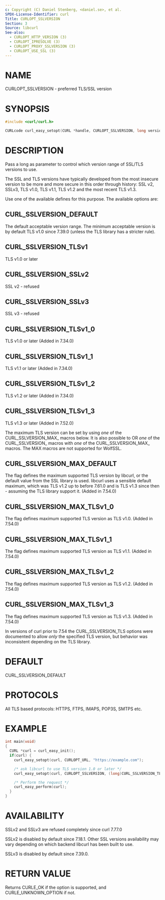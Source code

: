 ```yaml
---
c: Copyright (C) Daniel Stenberg, <daniel.se>, et al.
SPDX-License-Identifier: curl
Title: CURLOPT_SSLVERSION
Section: 3
Source: libcurl
See-also:
  - CURLOPT_HTTP_VERSION (3)
  - CURLOPT_IPRESOLVE (3)
  - CURLOPT_PROXY_SSLVERSION (3)
  - CURLOPT_USE_SSL (3)
---
```


# NAME

CURLOPT_SSLVERSION - preferred TLS/SSL version

# SYNOPSIS

~~~c
#include <curl/curl.h>

CURLcode curl_easy_setopt(CURL *handle, CURLOPT_SSLVERSION, long version);
~~~

# DESCRIPTION

Pass a long as parameter to control which version range of SSL/TLS versions to
use.

The SSL and TLS versions have typically developed from the most insecure
version to be more and more secure in this order through history: SSL v2,
SSLv3, TLS v1.0, TLS v1.1, TLS v1.2 and the most recent TLS v1.3.

Use one of the available defines for this purpose. The available options are:

## CURL_SSLVERSION_DEFAULT

The default acceptable version range. The minimum acceptable version is by
default TLS v1.0 since 7.39.0 (unless the TLS library has a stricter rule).

## CURL_SSLVERSION_TLSv1

TLS v1.0 or later

## CURL_SSLVERSION_SSLv2

SSL v2 - refused

## CURL_SSLVERSION_SSLv3

SSL v3 - refused

## CURL_SSLVERSION_TLSv1_0

TLS v1.0 or later (Added in 7.34.0)

## CURL_SSLVERSION_TLSv1_1

TLS v1.1 or later (Added in 7.34.0)

## CURL_SSLVERSION_TLSv1_2

TLS v1.2 or later (Added in 7.34.0)

## CURL_SSLVERSION_TLSv1_3

TLS v1.3 or later (Added in 7.52.0)

The maximum TLS version can be set by using *one* of the
CURL_SSLVERSION_MAX_ macros below. It is also possible to OR *one* of the
CURL_SSLVERSION_ macros with *one* of the CURL_SSLVERSION_MAX_ macros.
The MAX macros are not supported for WolfSSL.

## CURL_SSLVERSION_MAX_DEFAULT

The flag defines the maximum supported TLS version by libcurl, or the default
value from the SSL library is used. libcurl uses a sensible default maximum,
which was TLS v1.2 up to before 7.61.0 and is TLS v1.3 since then - assuming
the TLS library support it. (Added in 7.54.0)

## CURL_SSLVERSION_MAX_TLSv1_0

The flag defines maximum supported TLS version as TLS v1.0.
(Added in 7.54.0)

## CURL_SSLVERSION_MAX_TLSv1_1

The flag defines maximum supported TLS version as TLS v1.1.
(Added in 7.54.0)

## CURL_SSLVERSION_MAX_TLSv1_2

The flag defines maximum supported TLS version as TLS v1.2.
(Added in 7.54.0)

## CURL_SSLVERSION_MAX_TLSv1_3

The flag defines maximum supported TLS version as TLS v1.3.
(Added in 7.54.0)

In versions of curl prior to 7.54 the CURL_SSLVERSION_TLS options were
documented to allow *only* the specified TLS version, but behavior was
inconsistent depending on the TLS library.

# DEFAULT

CURL_SSLVERSION_DEFAULT

# PROTOCOLS

All TLS based protocols: HTTPS, FTPS, IMAPS, POP3S, SMTPS etc.

# EXAMPLE

~~~c
int main(void)
{
  CURL *curl = curl_easy_init();
  if(curl) {
    curl_easy_setopt(curl, CURLOPT_URL, "https://example.com");

    /* ask libcurl to use TLS version 1.0 or later */
    curl_easy_setopt(curl, CURLOPT_SSLVERSION, (long)CURL_SSLVERSION_TLSv1);

    /* Perform the request */
    curl_easy_perform(curl);
  }
}
~~~

# AVAILABILITY

SSLv2 and SSLv3 are refused completely since curl 7.77.0

SSLv2 is disabled by default since 7.18.1. Other SSL versions availability may
vary depending on which backend libcurl has been built to use.

SSLv3 is disabled by default since 7.39.0.

# RETURN VALUE

Returns CURLE_OK if the option is supported, and CURLE_UNKNOWN_OPTION if not.
